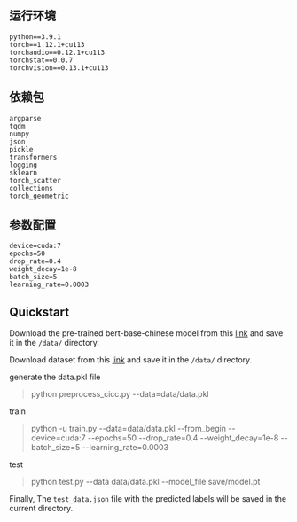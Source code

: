 ## 运行环境
```
python==3.9.1
torch==1.12.1+cu113
torchaudio==0.12.1+cu113
torchstat==0.0.7
torchvision==0.13.1+cu113
```
## 依赖包
```
argparse
tqdm
numpy
json
pickle
transformers
logging
sklearn
torch_scatter
collections
torch_geometric
```
## 参数配置
```
device=cuda:7 
epochs=50 
drop_rate=0.4 
weight_decay=1e-8 
batch_size=5 
learning_rate=0.0003
```
## Quickstart
Download the pre-trained bert-base-chinese model from this [link](https://huggingface.co/google-bert/bert-base-chinese/tree/main) and save it in the `/data/` directory.

Download dataset from this [link](https://pan.baidu.com/s/1KhaexKzVHKb9calgo8_BLA?pwd=ma6q#list/path=%2F) and save it in the `/data/` directory.

generate the data.pkl file
>python preprocess_cicc.py --data=data/data.pkl 


train
>python -u train.py --data=data/data.pkl --from_begin --device=cuda:7 --epochs=50 --drop_rate=0.4 --weight_decay=1e-8 --batch_size=5 --learning_rate=0.0003

test
>python test.py --data data/data.pkl --model_file save/model.pt

Finally, The `test_data.json` file with the predicted labels will be saved in the current directory.